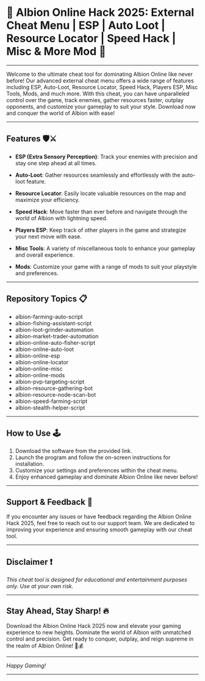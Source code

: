 # 🏰 Albion Online Hack 2025: External Cheat Menu | ESP | Auto Loot | Resource Locator | Speed Hack | Misc & More Mod 🚀

---

Welcome to the ultimate cheat tool for dominating Albion Online like never before! Our advanced external cheat menu offers a wide range of features including ESP, Auto-Loot, Resource Locator, Speed Hack, Players ESP, Misc Tools, Mods, and much more. With this cheat, you can have unparalleled control over the game, track enemies, gather resources faster, outplay opponents, and customize your gameplay to suit your style. Download now and conquer the world of Albion with ease!

---

## Features 🛡️⚔️

- **ESP (Extra Sensory Perception)**: Track your enemies with precision and stay one step ahead at all times.

- **Auto-Loot**: Gather resources seamlessly and effortlessly with the auto-loot feature.

- **Resource Locator**: Easily locate valuable resources on the map and maximize your efficiency.

- **Speed Hack**: Move faster than ever before and navigate through the world of Albion with lightning speed.

- **Players ESP**: Keep track of other players in the game and strategize your next move with ease.

- **Misc Tools**: A variety of miscellaneous tools to enhance your gameplay and overall experience.

- **Mods**: Customize your game with a range of mods to suit your playstyle and preferences.

---

## Repository Topics 📋

- albion-farming-auto-script
- albion-fishing-assistant-script
- albion-loot-grinder-automation
- albion-market-trader-automation
- albion-online-auto-fisher-script
- albion-online-auto-loot
- albion-online-esp
- albion-online-locator
- albion-online-misc
- albion-online-mods
- albion-pvp-targeting-script
- albion-resource-gathering-bot
- albion-resource-node-scan-bot
- albion-speed-farming-script
- albion-stealth-helper-script

---

## How to Use 🕹️

1. Download the software from the provided link.
2. Launch the program and follow the on-screen instructions for installation.
3. Customize your settings and preferences within the cheat menu.
4. Enjoy enhanced gameplay and dominate Albion Online like never before!

---

## Support & Feedback 🤝

If you encounter any issues or have feedback regarding the Albion Online Hack 2025, feel free to reach out to our support team. We are dedicated to improving your experience and ensuring smooth gameplay with our cheat tool.

---

## Disclaimer ❗️

*This cheat tool is designed for educational and entertainment purposes only. Use at your own risk.*

---

## Stay Ahead, Stay Sharp! 🔥

Download the Albion Online Hack 2025 now and elevate your gaming experience to new heights. Dominate the world of Albion with unmatched control and precision. Get ready to conquer, outplay, and reign supreme in the realm of Albion Online! 🏹💰

---

*Happy Gaming!*

---

